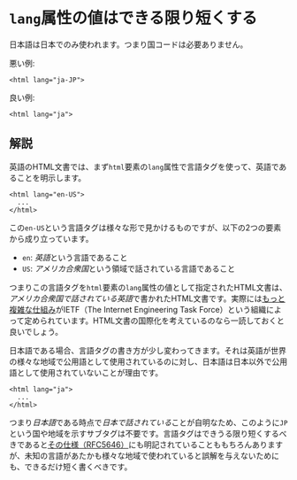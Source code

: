 # `lang`属性の値はできる限り短くする

日本語は日本でのみ使われます。つまり国コードは必要ありません。

悪い例:

    <html lang="ja-JP">

良い例:

    <html lang="ja">


## 解説

英語のHTML文書では、まず`html`要素の`lang`属性で言語タグを使って、英語であることを明示します。

    <html lang="en-US">
      ...
    </html>

この`en-US`という言語タグは様々な形で見かけるものですが、以下の2つの要素から成り立っています。

- `en`: *英語*という言語であること
- `US`: *アメリカ合衆国*という領域で話されている言語であること

つまりこの言語タグを`html`要素の`lang`属性の値として指定されたHTML文書は、*アメリカ合衆国で話されている英語*で書かれたHTML文書です。実際には[もっと複雑な仕組み][1]がIETF（The Internet Engineering Task Force）という組織によって定められています。HTML文書の国際化を考えているのなら一読しておくと良いでしょう。

日本語である場合、言語タグの書き方が少し変わってきます。それは英語が世界の様々な地域で公用語として使用されているのに対し、日本語は日本以外で公用語として使用されていないことが理由です。

    <html lang="ja">
      ...
    </html>

つまり*日本語*である時点で*日本で話されている*ことが自明なため、このように`JP`という国や地域を示すサブタグは不要です。言語タグはできうる限り短くするべきであると[その仕様（RFC5646）][2]にも明記されていることももちろんありますが、未知の言語があたかも様々な地域で使われていると誤解を与えないためにも、できるだけ短く書くべきです。


[1]: http://www.w3.org/International/articles/language-tags/
[2]: http://tools.ietf.org/html/rfc5646
